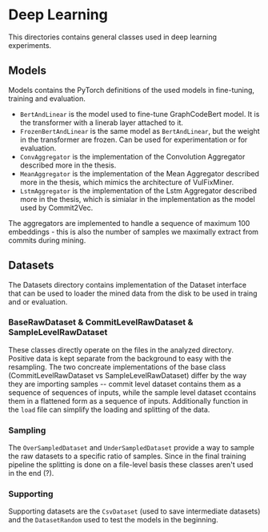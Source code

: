 # Deep Learning

This directories contains general classes used in deep learning experiments.

## Models

Models contains the PyTorch definitions of the used models in fine-tuning, training and evaluation.
- `BertAndLinear` is the model used to fine-tune GraphCodeBert model. It is the transformer with a linerab layer attached to it.
- `FrozenBertAndLinear` is the same model as `BertAndLinear`, but the weight in the transformer are frozen. Can be used for experimentation or for evaluation.
- `ConvAggregator` is the implementation of the Convolution Aggregator described more in the thesis.
- `MeanAggregator` is the implementation of the Mean Aggregator described more in the thesis, which mimics the architecture of VulFixMiner.
- `LstmAggregator` is the implementation of the Lstm Aggregator described more in the thesis, which is simialar in the implementation as the model used by Commit2Vec.

The aggregators are  implemented to handle a sequence of maximum 100 embeddings - this is also the number of samples we maximally extract from commits during mining.

## Datasets

The Datasets directory contains implementation of the Dataset interface that can be used to loader the mined data from the disk to be used in traing and or evaluation.

### BaseRawDataset & CommitLevelRawDataset & SampleLevelRawDataset

These classes directly operate on the files in the analyzed directory. Positive data is kept separate from the background to easy with the resampling. The two concreate implementations of the base class (CommitLevelRawDataset vs SampleLevelRawDataset) differ by the way they are importing samples -- commit level dataset contains them as a sequence of sequences of inputs, while the sample level dataset ccontains them in a flattened form as a sequence of inputs. Additionally function in the `load` file can simplify the loading and splitting of the data.

### Sampling

The `OverSampledDataset` and `UnderSampledDataset` provide a way to sample the raw datasets to a specific ratio of samples. Since in the final training pipeline the splitting is done on a file-level basis these classes aren't used in the end (?).

### Supporting

Supporting datasets are the `CsvDataset` (used to save intermediate datasets) and the `DatasetRandom` used to test the models in the beginning.